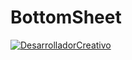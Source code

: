 # BottomSheet

<a href="https://github.com/akafifty/BottomSheet/blob/master/IMG"><img src="https://github.com/akafifty/BottomSheet/blob/master/IMG.gif" title="DesarrolladorCreativo"/></a>
